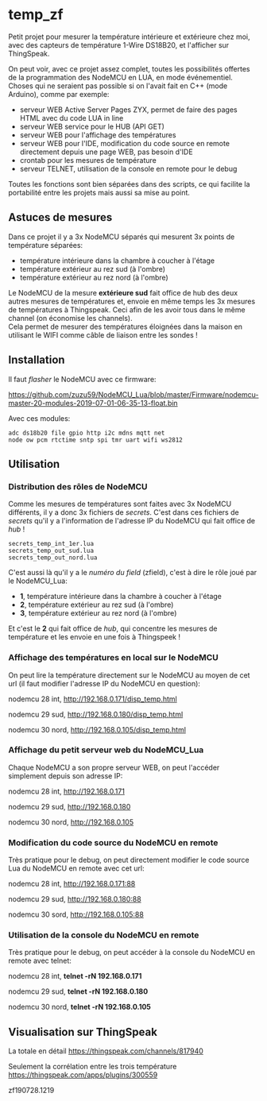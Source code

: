 # temp_zf

Petit projet pour mesurer la température intérieure et extérieure chez moi, avec des capteurs de température 1-Wire DS18B20, et  l'afficher sur ThingSpeak.

On peut voir, avec ce projet assez complet, toutes les possibilités offertes de la programmation des NodeMCU en LUA, en mode événementiel. <br>
Choses qui ne seraient pas possible si on l'avait fait en C++ (mode Arduino), comme par exemple:

* serveur WEB Active Server Pages ZYX, permet de faire des pages HTML avec du code LUA in line
* serveur WEB service pour le HUB (API GET)
* serveur WEB pour l'affichage des températures
* serveur WEB pour l'IDE, modification du code source en remote directement depuis une page WEB, pas besoin d'IDE
* crontab pour les mesures de température
* serveur TELNET, utilisation de la console en remote pour le debug

Toutes les fonctions sont bien séparées dans des scripts, ce qui facilite la portabilité entre les projets mais aussi sa mise au point.


## Astuces de mesures

Dans ce projet il y a 3x NodeMCU séparés qui mesurent 3x points de température séparées:

* température intérieure dans la chambre à coucher à l'étage
* température extérieur au rez sud (à l'ombre)
* température extérieur au rez nord (à l'ombre)

Le NodeMCU de la mesure **extérieure sud** fait office de hub des deux autres mesures de températures et, envoie en même temps les 3x mesures de températures à Thingspeak. Ceci afin de les avoir tous dans le même channel (on économise les channels).<br>
Cela permet de mesurer des températures éloignées dans la maison en utilisant le WIFI comme câble de liaison entre les sondes !


## Installation

Il faut *flasher* le NodeMCU avec ce firmware:

https://github.com/zuzu59/NodeMCU_Lua/blob/master/Firmware/nodemcu-master-20-modules-2019-07-01-06-35-13-float.bin


Avec ces modules:

```
adc ds18b20 file gpio http i2c mdns mqtt net
node ow pcm rtctime sntp spi tmr uart wifi ws2812
```


## Utilisation

### Distribution des rôles de NodeMCU

Comme les mesures de températures sont faites avec 3x NodeMCU différents, il y a donc 3x fichiers de *secrets*. C'est dans ces fichiers de *secrets* qu'il y a l'information de l'adresse IP du NodeMCU qui fait office de *hub* !<br>

```
secrets_temp_int_1er.lua
secrets_temp_out_sud.lua
secrets_temp_out_nord.lua
```

C'est aussi là qu'il y a le *numéro du field* (zfield), c'est à dire le rôle joué par le NodeMCU_Lua:

* **1**, température intérieure dans la chambre à coucher à l'étage
* **2**, température extérieur au rez sud (à l'ombre)
* **3**, température extérieur au rez nord (à l'ombre)

Et c'est le **2** qui fait office de *hub*, qui concentre les mesures de température et les envoie en une fois à Thingspeek !


### Affichage des températures en local sur le NodeMCU

On peut lire la température directement sur le NodeMCU au moyen de cet url (il faut modifier l'adresse IP du NodeMCU en question):

nodemcu 28 int, http://192.168.0.171/disp_temp.html

nodemcu 29 sud, http://192.168.0.180/disp_temp.html

nodemcu 30 nord, http://192.168.0.105/disp_temp.html


### Affichage du petit serveur web du NodeMCU_Lua

Chaque NodeMCU a son propre serveur WEB, on peut l'accéder simplement depuis son adresse IP:

nodemcu 28 int, http://192.168.0.171

nodemcu 29 sud, http://192.168.0.180

nodemcu 30 nord, http://192.168.0.105


### Modification du code source du NodeMCU en remote

Très pratique pour le debug, on peut directement modifier le code source Lua du NodeMCU en remote avec cet url:

nodemcu 28 int, http://192.168.0.171:88

nodemcu 29 sud, http://192.168.0.180:88

nodemcu 30 sord, http://192.168.0.105:88


### Utilisation de la console du NodeMCU en remote

Très pratique pour le debug, on peut accéder à la console du NodeMCU en remote avec telnet:

nodemcu 28 int, **telnet -rN 192.168.0.171**

nodemcu 29 sud, **telnet -rN 192.168.0.180**

nodemcu 30 nord, **telnet -rN 192.168.0.105**


## Visualisation sur ThingSpeak
La totale en détail
https://thingspeak.com/channels/817940

Seulement la corrélation entre les trois température
https://thingspeak.com/apps/plugins/300559


zf190728.1219

